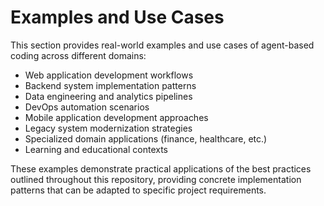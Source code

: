 # Examples and Use Cases

This section provides real-world examples and use cases of agent-based coding across different domains:

- Web application development workflows
- Backend system implementation patterns
- Data engineering and analytics pipelines
- DevOps automation scenarios
- Mobile application development approaches
- Legacy system modernization strategies
- Specialized domain applications (finance, healthcare, etc.)
- Learning and educational contexts

These examples demonstrate practical applications of the best practices outlined throughout this repository, providing concrete implementation patterns that can be adapted to specific project requirements.
